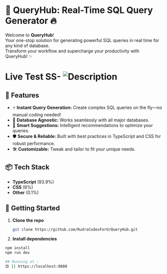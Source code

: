 # 🚀 QueryHub: Real-Time SQL Query Generator 🔥

Welcome to **QueryHub**!  
Your one-stop solution for generating powerful SQL queries in real time for any kind of database.  
Transform your workflow and supercharge your productivity with QueryHub! ✨

# Live Test SS- ![Description](images/your-image.png)

## 🌟 Features

- ⚡ **Instant Query Generation:** Create complex SQL queries on the fly—no manual coding needed!
- 🎯 **Database Agnostic:** Works seamlessly with all major databases.
- 🧠 **Smart Suggestions:** Intelligent recommendations to optimize your queries.
- 🛡️ **Secure & Reliable:** Built with best practices in TypeScript and CSS for robust performance.
- 🛠️ **Customizable:** Tweak and tailor to fit your unique needs.

## 📦 Tech Stack

- **TypeScript** (93.9%)
- **CSS** (6%)
- **Other** (0.1%)

## 🚀 Getting Started

1. **Clone the repo**  
   ```bash
   git clone https://github.com/RudraCodesForU/QueryHub.git
   
2. **Install dependencies**
```bash
npm install
npm run dev

## Running at :
😍 || https://localhost:8080
